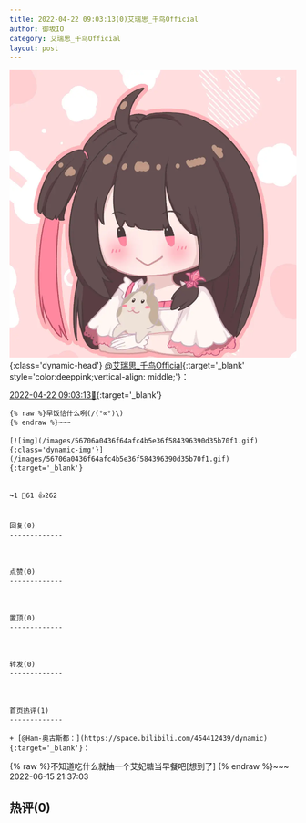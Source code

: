 ```yaml
---
title: 2022-04-22 09:03:13(0)艾瑞思_千鸟Official
author: 御坂IO
category: 艾瑞思_千鸟Official
layout: post
---
```


![img](/images/7e08840c56f251de28bdf766b647bd5fe9a5d50a.jpg){:class='dynamic-head'}
[@艾瑞思_千鸟Official](https://space.bilibili.com/1090010845/dynamic){:target='_blank' style='color:deeppink;vertical-align: middle;'}：

[2022-04-22 09:03:13🔗](https://t.bilibili.com/651765552070524931){:target='_blank'}

~~~
{% raw %}早饭恰什么咧(/(°∞°)\)
{% endraw %}~~~

[![img](/images/56706a0436f64afc4b5e36f584396390d35b70f1.gif){:class='dynamic-img'}](/images/56706a0436f64afc4b5e36f584396390d35b70f1.gif){:target='_blank'}


↪️1 💬61 👍262


回复(0)
-------------



点赞(0)
-------------



置顶(0)
-------------



转发(0)
-------------



首页热评(1)
-------------

+ [@Ham-奥古斯都：](https://space.bilibili.com/454412439/dynamic){:target='_blank'}：
~~~
{% raw %}不知道吃什么就抽一个艾妃糖当早餐吧[想到了]
{% endraw %}~~~
2022-06-15 21:37:03


热评(0)
-------------




